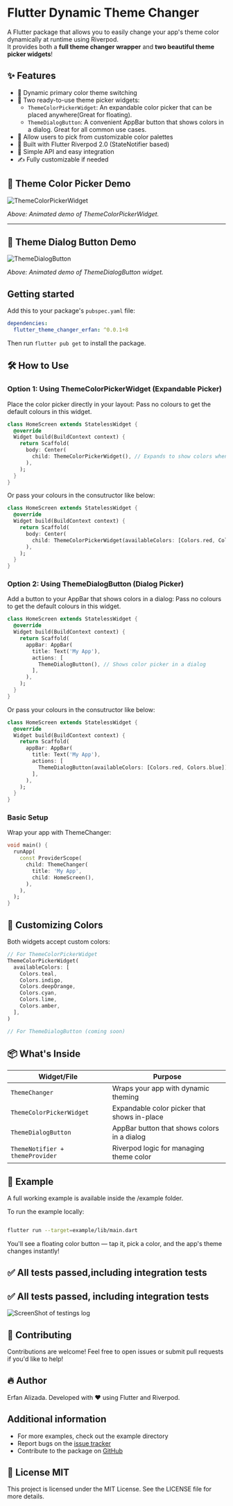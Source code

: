 # Flutter Dynamic Theme Changer

A Flutter package that allows you to easily change your app's theme color dynamically at runtime using Riverpod.  
It provides both a **full theme changer wrapper** and **two beautiful theme picker widgets**!

## ✨  Features

- 🎨 Dynamic primary color theme switching
- 🧩 Two ready-to-use theme picker widgets:
  - `ThemeColorPickerWidget`: An expandable color picker that can be placed anywhere(Great for floating).
  - `ThemeDialogButton`: A convenient AppBar button that shows colors in a dialog. Great for all common use cases.
- 🌈 Allow users to pick from customizable color palettes
- 🚀 Built with Flutter Riverpod 2.0 (StateNotifier based)
- 🎯 Simple API and easy integration
- ✍️ Fully customizable if needed


## 🎥 Theme Color Picker Demo

![ThemeColorPickerWidget](https://raw.githubusercontent.com/erfanalizada/flutter_theme_changer_erfan/main/ThemeColorPickerWidget.gif)

*Above: Animated demo of ThemeColorPickerWidget.*

---

## 🎥 Theme Dialog Button Demo

![ThemeDialogButton](https://raw.githubusercontent.com/erfanalizada/flutter_theme_changer_erfan/main/ThemeDialogButton.gif)

*Above: Animated demo of ThemeDialogButton widget.*






## Getting started

Add this to your package's `pubspec.yaml` file:

```yaml
dependencies:
  flutter_theme_changer_erfan: ^0.0.1+8
```
Then run `flutter pub get` to install the package.

## 🛠️ How to Use

### Option 1: Using ThemeColorPickerWidget (Expandable Picker)
Place the color picker directly in your layout:
Pass no colours to get the default colours in this widget.

```dart
class HomeScreen extends StatelessWidget {
  @override
  Widget build(BuildContext context) {
    return Scaffold(
      body: Center(
        child: ThemeColorPickerWidget(), // Expands to show colors when tapped
      ),
    );
  }
}
```
Or pass your colours in the consutructor like below:

```dart
class HomeScreen extends StatelessWidget {
  @override
  Widget build(BuildContext context) {
    return Scaffold(
      body: Center(
        child: ThemeColorPickerWidget(availableColors: [Colors.red, Colors.blue]), // Expands to show colors when tapped
      ),
    );
  }
}
```

### Option 2: Using ThemeDialogButton (Dialog Picker)
Add a button to your AppBar that shows colors in a dialog:
Pass no colours to get the default colours in this widget.


```dart
class HomeScreen extends StatelessWidget {
  @override
  Widget build(BuildContext context) {
    return Scaffold(
      appBar: AppBar(
        title: Text('My App'),
        actions: [
          ThemeDialogButton(), // Shows color picker in a dialog
        ],
      ),
    );
  }
}
```
Or pass your colours in the consutructor like below:

```dart
class HomeScreen extends StatelessWidget {
  @override
  Widget build(BuildContext context) {
    return Scaffold(
      appBar: AppBar(
        title: Text('My App'),
        actions: [
          ThemeDialogButton(availableColors: [Colors.red, Colors.blue]), // Shows color picker in a dialog
        ],
      ),
    );
  }
}
```

### Basic Setup
Wrap your app with ThemeChanger:

```dart
void main() {
  runApp(
    const ProviderScope(
      child: ThemeChanger(
        title: 'My App',
        child: HomeScreen(),
      ),
    ),
  );
}
```

## 🎨 Customizing Colors

Both widgets accept custom colors:

```dart
// For ThemeColorPickerWidget
ThemeColorPickerWidget(
  availableColors: [
    Colors.teal,
    Colors.indigo,
    Colors.deepOrange,
    Colors.cyan,
    Colors.lime,
    Colors.amber,
  ],
)

// For ThemeDialogButton (coming soon)
```

## 📦 What's Inside

Widget/File | Purpose
---|---
`ThemeChanger` | Wraps your app with dynamic theming
`ThemeColorPickerWidget` | Expandable color picker that shows in-place
`ThemeDialogButton` | AppBar button that shows colors in a dialog
`ThemeNotifier + themeProvider` | Riverpod logic for managing theme color


## 📲 Example

A full working example is available inside the /example folder.

To run the example locally:

```bash

flutter run --target=example/lib/main.dart

```
You'll see a floating color button — tap it, pick a color, and the app's theme changes instantly!

## ✅ All tests passed,including integration tests 

## ✅ All tests passed, including integration tests

![ScreenShot of testings log](https://raw.githubusercontent.com/erfanalizada/flutter_theme_changer_erfan/main/all_tests_passed.png)

## 🙌 Contributing
Contributions are welcome!
Feel free to open issues or submit pull requests if you'd like to help!

## 🔥 Author
Erfan Alizada. Developed with ❤️ using Flutter and Riverpod.

## Additional information

- For more examples, check out the example directory
- Report bugs on the [issue tracker](https://github.com/erfanalizada/flutter_theme_changer_erfan/issues)
- Contribute to the package on [GitHub](https://github.com/erfanalizada/flutter_theme_changer_erfan)


## 📄 License MIT
This project is licensed under the MIT License.
See the LICENSE file for more details.


